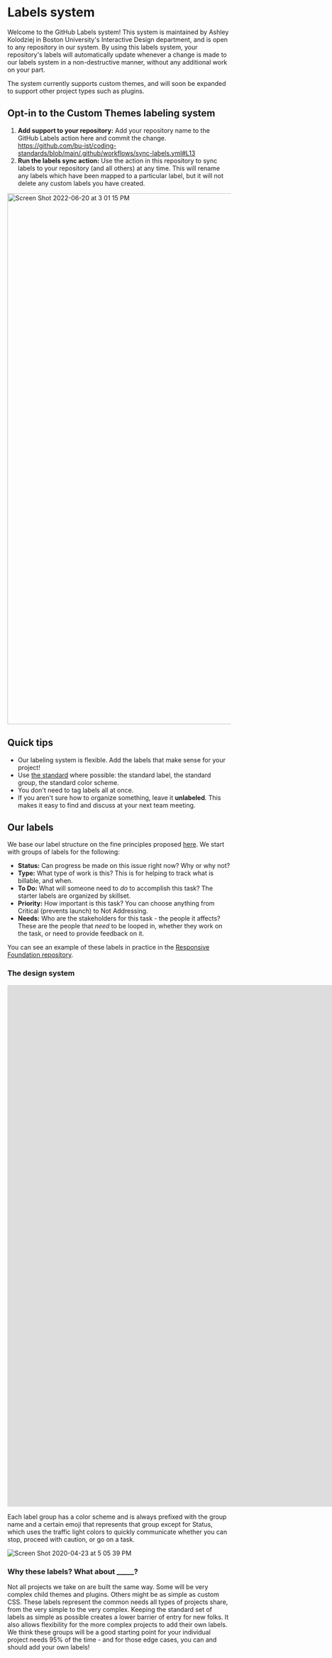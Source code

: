 # Labels system
Welcome to the GitHub Labels system! This system is maintained by Ashley Kolodziej in Boston University's Interactive Design department, and is open to any repository in our system. By using this labels system, your repository's labels will automatically update whenever a change is made to our labels system in a non-destructive manner, without any additional work on your part.

The system currently supports custom themes, and will soon be expanded to support other project types such as plugins.

## Opt-in to the Custom Themes labeling system
1. **Add support to your repository:** Add your repository name to the GitHub Labels action here and commit the change. https://github.com/bu-ist/coding-standards/blob/main/.github/workflows/sync-labels.yml#L13
2. **Run the labels sync action:** Use the action in this repository to sync labels to your repository (and all others) at any time. This will rename any labels which have been mapped to a particular label, but it will not delete any custom labels you have created.
<img width="1197" alt="Screen Shot 2022-06-20 at 3 01 15 PM" src="https://user-images.githubusercontent.com/1828613/174664366-6d2e52bd-23a0-45a5-a04c-86cdc48717eb.png">

## Quick tips

* Our labeling system is flexible. Add the labels that make sense for your project!
* Use [the standard](#the-design-system) where possible: the standard label, the standard group, the standard color scheme.
* You don't need to tag labels all at once.
* If you aren't sure how to organize something, leave it **unlabeled**. This makes it easy to find and discuss at your next team meeting.

## Our labels

We base our label structure on the fine principles proposed [here](https://medium.com/@dave_lunny/sane-github-labels-c5d2e6004b63). We start with groups of labels for the following:

- **Status:** Can progress be made on this issue right now? Why or why not?
- **Type:** What type of work is this? This is for helping to track what is billable, and when.
- **To Do:** What will someone need to _do_ to accomplish this task? The starter labels are organized by skillset.
- **Priority:** How important is this task? You can choose anything from Critical (prevents launch) to Not Addressing.
- **Needs:** Who are the stakeholders for this task - the people it affects? These are the people that _need_ to be looped in, whether they work on the task, or need to provide feedback on it. 

You can see an example of these labels in practice in the [Responsive Foundation repository](https://github.com/bu-ist/responsive-foundation/issues).

### The design system

<iframe width="1901" height="1176" src="https://xd.adobe.com/embed/6d6129c9-3244-4a4e-96a8-ce925d11275c-3832/" frameborder="0" allowfullscreen></iframe>

Each label group has a color scheme and is always prefixed with the group name and a certain emoji that represents that group except for Status, which uses the traffic light colors to quickly communicate whether you can stop, proceed with caution, or go on a task.

![Screen Shot 2020-04-23 at 5 05 39 PM](https://user-images.githubusercontent.com/1828613/80149472-b8c02980-8584-11ea-8038-56bc0184e137.png)

### Why these labels? What about _____?

Not all projects we take on are built the same way. Some will be very complex child themes and plugins. Others might be as simple as custom CSS. These labels represent the common needs all types of projects share, from the very simple to the very complex. Keeping the standard set of labels as simple as possible creates a lower barrier of entry for new folks. It also allows flexibility for the more complex projects to add their own labels. We think these groups will be a good starting point for your individual project needs 95% of the time - and for those edge cases, you can and should add your own labels!
